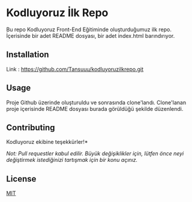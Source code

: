 # Kodluyoruz İlk Repo
Bu repo Kodluyoruz Front-End Eğitiminde oluşturduğumuz ilk repo. İçerisinde bir adet README dosyası, bir adet index.html barındırıyor.

## Installation

Link : https://github.com/Tansuuu/kodluyoruzilkrepo.git

## Usage

Proje Github üzerinde oluşturuldu ve sonrasında clone'landı. Clone'lanan proje içerisinde README dosyası burada görüldüğü şekilde düzenlendi.

## Contributing

Kodluyoruz ekibine teşekkürler!*



*Not: Pull requestler kabul edilir. Büyük değişiklikler için, lütfen önce neyi değiştirmek istediğinizi tartışmak için bir konu açınız.*

## License

[MIT](https://choosealicense.com/)


